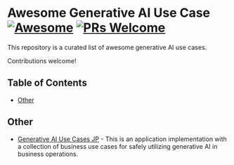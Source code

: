# Awesome Generative AI Use Case [![Awesome](https://awesome.re/badge-flat.svg)](https://awesome.re) [![PRs Welcome](https://img.shields.io/badge/PRs-welcome-brightgreen.svg?style=flat-square)](https://makeapullrequest.com)

This repository is a curated list of awesome generative AI use cases.

Contributions welcome!

## Table of Contents

- [Other](#other)

## Other
- [Generative AI Use Cases JP](https://github.com/aws-samples/generative-ai-use-cases-jp) - This is an application implementation with a collection of business use cases for safely utilizing generative AI in business operations.
